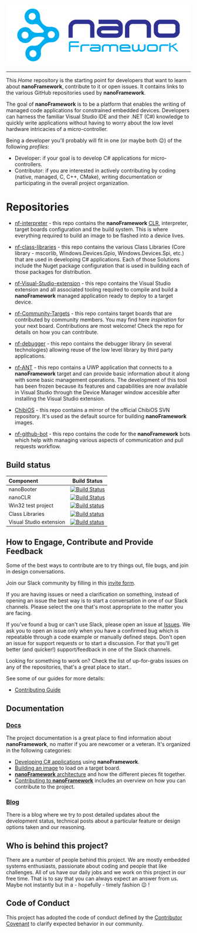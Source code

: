 ![nanoFramework logo](resources/logo/nanoFramework-repo-logo.png)

-----

This _Home_ repository is the starting point for developers that want to learn about **nanoFramework**, contribute to it or open issues.
It contains links to the various GitHub repositories used by **nanoFramework**.

The goal of **nanoFramework** is to be a platform that enables the writing of managed code applications for constrained embedded devices. 
Developers can harness the familiar Visual Studio IDE and their .NET (C#) knowledge to quickly write applications without having to worry about the low level hardware intricacies of a micro-controller.

Being a developer you'll probably will fit in one (or maybe both :wink:) of the following _profiles_:
- Developer: if your goal is to develop C# applications for micro-controllers.
- Contributor: if you are interested in actively contributing by coding (native, managed, C, C++, CMake), writing documentation or participating in the overall project organization.


# Repositories

- [nf-interpreter](https://github.com/nanoframework/nf-interpreter) - this repo contains the **nanoFramework** [CLR](https://en.wikipedia.org/wiki/Common_Language_Runtime), interpreter, target boards configuration and the build system. This is where everything required to build an image to be flashed into a device lives.

- [nf-class-libraries](https://github.com/nanoframework/nf-class-libraries) - this repo contains the various Class Libraries (Core library - mscorlib, Windows.Devices.Gpio, Windows.Devices.Spi, etc.) that are used in developing C# applications. Each of those Solutions include the Nuget package configuration that is used in building each of those packages for distribution.

- [nf-Visual-Studio-extension](https://github.com/nanoframework/nf-Visual-Studio-extension) - this repo contains the Visual Studio extension and all associated tooling required to compile and build a **nanoFramework** managed application ready to deploy to a target device.

- [nf-Community-Targets](https://github.com/nanoframework/nf-Community-Targets) - this repo contains target boards that are contributed by community members. You may find here _inspiration_ for your next board. Contributions are most welcome! Check the repo for details on how you can contribute.

- [nf-debugger](https://github.com/nanoframework/nf-debugger) - this repo contains the debugger library (in several technologies) allowing reuse of the low level library by third party applications.

- [nf-ANT](https://github.com/nanoframework/nf-ANT) - this repo contains a UWP application that connects to a **nanoFramework** target and can provide basic information about it along with some basic management operations. The development of this tool has been frozen because its features and capabilities are now available in Visual Studio through the Device Manager window accesible after installing the Visual Studio extension.

- [ChibiOS](https://github.com/nanoframework/ChibiOS) - this repo contains a mirror of the official ChibiOS SVN repository. It's used as the default source for building **nanoFramework** images.

- [nf-github-bot](https://github.com/nanoframework/nf-github-bot) - this repo contains the code for the **nanoFramework** bots which help with managing various aspects of communication and pull requests workflow.


## Build status

| Component | Build Status |
|:-|---|
| nanoBooter | [![Build Status](https://travis-ci.org/nanoframework/nf-interpreter.svg?branch=master)](https://travis-ci.org/nanoframework/nf-interpreter) |
| nanoCLR | [![Build Status](https://travis-ci.org/nanoframework/nf-interpreter.svg?branch=master)](https://travis-ci.org/nanoframework/nf-interpreter) |
| Win32 test project | [![Build status](https://ci.appveyor.com/api/projects/status/94fldjinqji4w977?svg=true)](https://ci.appveyor.com/project/nfbot/nf-interpreter) |
| Class Libraries | [![Build status](https://ci.appveyor.com/api/projects/status/terbqvfdlw8po3cm?svg=true)](https://ci.appveyor.com/project/nfbot/nf-class-libraries) |
| Visual Studio extension | [![Build status](https://ci.appveyor.com/api/projects/status/9mtqen1wi0tv8x54?svg=true)](https://ci.appveyor.com/project/nfbot/nf-visual-studio-extension) |


## How to Engage, Contribute and Provide Feedback

Some of the best ways to contribute are to try things out, file bugs, and join in design conversations.

Join our Slack community by filling in this [invite form](https://nanoframework.wordpress.com/slack-invite-form/).

If you are having issues or need a clarification on something, instead of opening an issue the best way is to start a conversation in one of our Slack channels.
Please select the one that's most appropriate to the matter you are facing.

If you've found a bug or can't use Slack, please open an issue at [Issues](https://github.com/nanoframework/Home/issues).
We ask you to open an issue only when you have a confirmed bug which is repeatable through a code example or manually defined steps. Don't open an issue for support requests or to start a discussion. For that you'll get better (and quicker!) support/feedback in one of the Slack channels.

Looking for something to work on? Check the list of up-for-grabs issues on any of the repositories, that's a great place to start..

See some of our guides for more details:

* [Contributing Guide](CONTRIBUTING.md)


## Documentation

### [Docs](docs/)

The project documentation is a great place to find information about **nanoFramework**, no matter if you are newcomer or a veteran. It's organized in the following categories:
- [Developing C# applications](docs/developing-apps) using **nanoFramework**.
- [Building an image](docs/building) to load on a target board.
- [**nanoFramework** architecture](docs/architecture/) and how the different pieces fit together.
- [Contributing to **nanoFramework**](docs/contributing/) includes an overview on how you can contribute to the project. 


### [Blog](https://nanoframework.wordpress.com)

There is a blog where we try to post detailed updates about the development status, technical posts about a particular feature or design options taken and our reasoning.


## Who is behind this project?

There are a number of people behind this project. We are mostly embedded systems enthusiasts, passionate about coding and people that like challenges. 
All of us have our daily jobs and we work on this project in our free time.
That is to say that you can always expect an answer from us. Maybe not instantly but in a - hopefully - timely fashion :wink: !


## Code of Conduct
This project has adopted the code of conduct defined by the [Contributor Covenant](http://contributor-covenant.org/)
to clarify expected behavior in our community.
